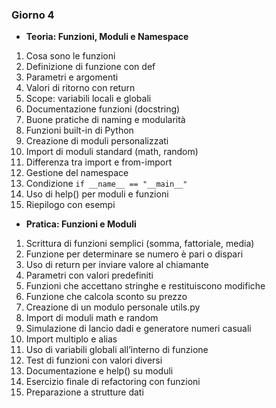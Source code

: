### Giorno 4
- **Teoria: Funzioni, Moduli e Namespace**

1. Cosa sono le funzioni
2. Definizione di funzione con def
3. Parametri e argomenti
4. Valori di ritorno con return
5. Scope: variabili locali e globali
6. Documentazione funzioni (docstring)
7. Buone pratiche di naming e modularità
8. Funzioni built-in di Python
9. Creazione di moduli personalizzati
10. Import di moduli standard (math, random)
11. Differenza tra import e from-import
12. Gestione del namespace
13. Condizione `if __name__ == "__main__"`
14. Uso di help() per moduli e funzioni
15. Riepilogo con esempi

- **Pratica: Funzioni e Moduli**

1. Scrittura di funzioni semplici (somma, fattoriale, media)
2. Funzione per determinare se numero è pari o dispari
3. Uso di return per inviare valore al chiamante
4. Parametri con valori predefiniti
5. Funzioni che accettano stringhe e restituiscono modifiche
6. Funzione che calcola sconto su prezzo
7. Creazione di un modulo personale utils.py
8. Import di moduli math e random
9. Simulazione di lancio dadi e generatore numeri casuali
10. Import multiplo e alias
11. Uso di variabili globali all’interno di funzione
12. Test di funzioni con valori diversi
13. Documentazione e help() su moduli
14. Esercizio finale di refactoring con funzioni
15. Preparazione a strutture dati